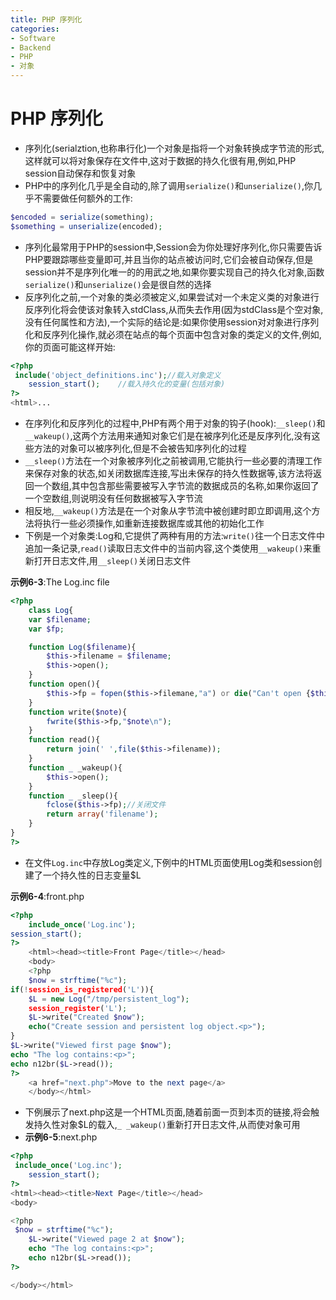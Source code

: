 ```yaml
---
title: PHP 序列化
categories:
- Software
- Backend
- PHP
- 对象
---
```

# PHP 序列化

- 序列化(serialztion,也称串行化)一个对象是指将一个对象转换成字节流的形式,这样就可以将对象保存在文件中,这对于数据的持久化很有用,例如,PHP session自动保存和恢复对象
- PHP中的序列化几乎是全自动的,除了调用`serialize()`和`unserialize()`,你几乎不需要做任何额外的工作:

```php
$encoded = serialize(something);
$something = unserialize(encoded);
```

- 序列化最常用于PHP的session中,Session会为你处理好序列化,你只需要告诉PHP要跟踪哪些变量即可,并且当你的站点被访问时,它们会被自动保存,但是session并不是序列化唯一的的用武之地,如果你要实现自己的持久化对象,函数`serialize()`和`unserialize()`会是很自然的选择
- 反序列化之前,一个对象的类必须被定义,如果尝试对一个未定义类的对象进行反序列化将会使该对象转入stdClass,从而失去作用(因为stdClass是个空对象,没有任何属性和方法),一个实际的结论是:如果你使用session对对象进行序列化和反序列化操作,就必须在站点的每个页面中包含对象的类定义的文件,例如,你的页面可能这样开始:

```php
<?php
 include('object_definitions.inc');//载入对象定义
	session_start();	//载入持久化的变量(包括对象)
?>
<html>...
```

- 在序列化和反序列化的过程中,PHP有两个用于对象的钩子(hook):`__sleep()`和`__wakeup()`,这两个方法用来通知对象它们是在被序列化还是反序列化,没有这些方法的对象可以被序列化,但是不会被告知序列化的过程
- `__sleep()`方法在一个对象被序列化之前被调用,它能执行一些必要的清理工作来保存对象的状态,如关闭数据库连接,写出未保存的持久性数据等,该方法将返回一个数组,其中包含那些需要被写入字节流的数据成员的名称,如果你返回了一个空数组,则说明没有任何数据被写入字节流
- 相反地,`__wakeup()`方法是在一个对象从字节流中被创建时即立即调用,这个方法将执行一些必须操作,如重新连接数据库或其他的初始化工作
- 下例是一个对象类:Log和,它提供了两种有用的方法:`write()`往一个日志文件中追加一条记录,`read()`读取日志文件中的当前内容,这个类使用`__wakeup()`来重新打开日志文件,用`__sleep()`关闭日志文件

**示例6-3**:The Log.inc file

```php
<?php
    class Log{
    var $filename;
    var $fp;

    function Log($filename){
        $this->filename = $filename;
        $this->open();
    }
    function open(){
        $this->fp = fopen($this->filemane,"a") or die("Can't open {$this->filename}");
    }
    function write($note){
        fwrite($this->fp,"$note\n");
    }
    function read(){
        return join(' ',file($this->filename));
    }
    function _ _wakeup(){
        $this->open();
    }
    function _ _sleep(){
        fclose($this->fp);//关闭文件
        return array('filename');
    }
}
?>
```

- 在文件`Log.inc`中存放Log类定义,下例中的HTML页面使用Log类和session创建了一个持久性的日志变量$L

**示例6-4**:front.php

```php
<?php
    include_once('Log.inc');
session_start();
?>
    <html><head><title>Front Page</title></head>
    <body>
    <?php
    $now = strftime("%c");
if(!session_is_registered('L')){
    $L = new Log("/tmp/persistent_log");
    session_register('L');
    $L->write("Created $now");
    echo("Create session and persistent log object.<p>");
}
$L->write("Viewed first page $now");
echo "The log contains:<p>";
echo n12br($L->read());
?>
    <a href="next.php">Move to the next page</a>
    </body></html>
```

- 下例展示了next.php这是一个HTML页面,随着前面一页到本页的链接,将会触发持久性对象$L的载入,`_ _wakeup()`重新打开日志文件,从而使对象可用
- **示例6-5**:next.php

```php
<?php
 include_once('Log.inc');
	session_start();
?>
<html><head><title>Next Page</title></head>
<body>

<?php
 $now = strftime("%c");
	$L->write("Viewed page 2 at $now");
	echo "The log contains:<p>";
	echo n12br($L->read());
?>

</body></html>
```

